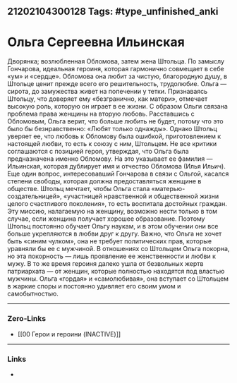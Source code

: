 21202104300128
Tags: #type_unfinished_anki
---
# Ольга Сергеевна Ильинская

Дворянка; возлюбленная Обломова, затем жена Штольца. По замыслу Гончарова, идеальная героиня, которая гармонично совмещает в себе «ум» и «сердце». Обломова она любит за чистую, благородную душу, в Штольце ценит прежде всего его решительность, трудолюбие. Ольга — сирота, до замужества живет на попечении у тетки. Признаваясь Штольцу, что доверяет ему «безгранично, как матери», отмечает высокую роль, которую он играет в ее жизни. С образом Ольги связана проблема права женщины на вторую любовь. Расставшись с Обломовым, Ольга верит, что больше любить не будет, потому что это было бы безнравственно: «Любят только однажды». Однако Штольц уверяет ее, что любовь к Обломову была ошибкой, приготовлением к настоящей любви, то есть к союзу с ним, Штольцем. Не все критики соглашаются с позицией героя, утверждая, что Ольга была предназначена именно Обломову. На это указывает ее фамилия — Ильинская, которая дублирует имя и отчество Обломова (Илья Ильич). Еще один вопрос, интересовавший Гончарова в связи с Ольгой, касался степени свободы, которая должна предоставляться женщине в обществе. Штольц мечтает, чтобы Ольга стала «матерью-создательницей», «участницей нравственной и общественной жизни целого счастливого поколения», то есть воспитала достойных граждан. Эту миссию, налагаемую на женщину, возможно нести только в том случае, если женщина получает хорошее образование. Поэтому Штольц постоянно обучает Ольгу наукам, и в этом обучении они все больше укрепляются в любви друг к другу. Важно, что Ольга не хочет быть «синим чулком», она не требует политических прав, которые уравняли бы ее с мужчиной. В отношениях со Штольцем Ольга покорна, но эта покорность — лишь проявление ее женственности и любви к мужу. В то же время героиня далеко ушла от безвольных жертв патриархата — от женщин, которые полностью находятся под властью мужчины. Ольга «гордая» и «самолюбивая», она вступает со Штольцем в жаркие споры и постоянно удивляет его своим умом и самобытностью.

---
### Zero-Links
- [[00 Герои и героини (INACTIVE)]]
---
### Links
-